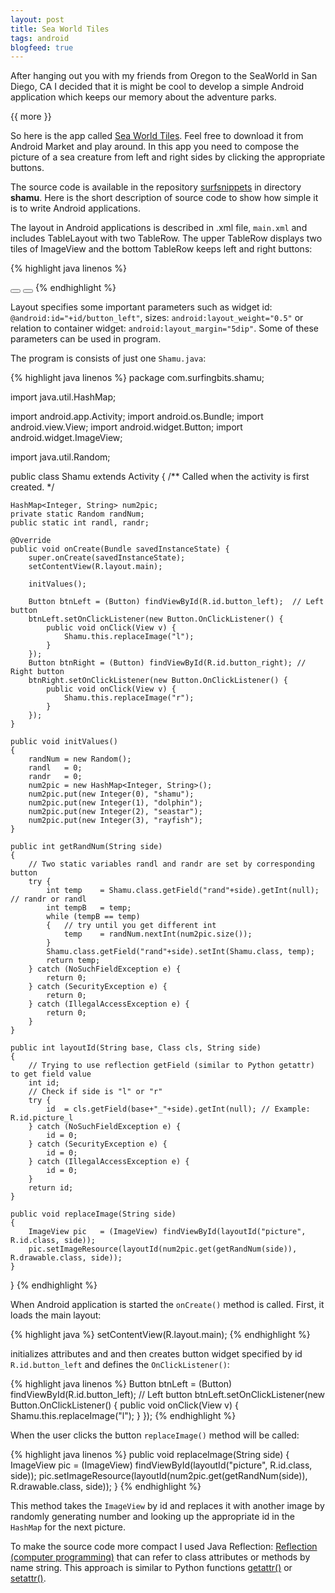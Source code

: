```yaml
---
layout: post
title: Sea World Tiles
tags: android
blogfeed: true
---
```


After hanging out you with my friends from Oregon to the SeaWorld in San Diego, CA I decided that it is might be cool to develop a simple Android application which keeps our memory about the adventure parks.

{{ more }}

So here is the app called [Sea World Tiles](https://market.android.com/details?id=com.surfingbits.shamu). Feel free to download it from Android Market and play around. In this app you need to compose the picture of a sea creature from left and right sides by clicking the appropriate buttons.

The source code is available in the repository [surfsnippets](https://dexity@bitbucket.org/dexity/surfsnippets) in directory **shamu**. Here is the short description of source code to show how simple it is to write Android applications.

The layout in Android applications is described in .xml file, `main.xml` and includes TableLayout with two TableRow. The upper TableRow displays two tiles of ImageView and the bottom TableRow keeps left and right buttons:

{% highlight java linenos %}
<?xml version="1.0" encoding="utf-8"?>
<LinearLayout xmlns:android="http://schemas.android.com/apk/res/android"
   android:layout_width="fill_parent"
   android:layout_height="fill_parent"
   android:orientation="vertical"
   android:id="@+id/main_layout">
    <TableLayout android:id="@+id/tableLayout1" android:layout_width="match_parent" android:layout_height="wrap_content">
        <TableRow android:id="@+id/tableRow1" android:layout_width="wrap_content" android:layout_height="wrap_content">
            <ImageView android:layout_width="wrap_content"
                       android:layout_height="wrap_content"
                       android:src="@drawable/seaworld_l"
                       android:id="@+id/picture_l"></ImageView>
            <ImageView android:layout_width="wrap_content"
                       android:layout_height="wrap_content"
                       android:src="@drawable/seaworld_r"
                       android:id="@+id/picture_r"></ImageView>
        </TableRow>
        <TableRow android:id="@+id/tableRow2" android:layout_width="wrap_content" android:layout_height="wrap_content">
            <Button android:text="Left"
                    android:id="@+id/button_left"
                    android:layout_width="wrap_content"
                    android:layout_height="wrap_content"
                    android:layout_weight="0.5"
                    android:layout_margin="5dip"></Button>
            <Button android:text="Right"
                    android:id="@+id/button_right"
                    android:layout_width="wrap_content"
                    android:layout_height="wrap_content"
                    android:layout_weight="0.5"
                    android:layout_margin="5dip"></Button>
        </TableRow>
    </TableLayout>
</LinearLayout>
{% endhighlight %}

Layout specifies some important parameters such as widget id: `@android:id="+id/button_left"`, sizes: `android:layout_weight="0.5"` or relation to container widget: `android:layout_margin="5dip"`. Some of these parameters can be used in program.

The program is consists of just one `Shamu.java`:

{% highlight java linenos %}
package com.surfingbits.shamu;

import java.util.HashMap;

import android.app.Activity;
import android.os.Bundle;
import android.view.View;
import android.widget.Button;
import android.widget.ImageView;

import java.util.Random;

public class Shamu extends Activity {
    /** Called when the activity is first created. */

    HashMap<Integer, String> num2pic;
    private static Random randNum;
    public static int randl, randr;

    @Override
    public void onCreate(Bundle savedInstanceState) {
        super.onCreate(savedInstanceState);
        setContentView(R.layout.main);

        initValues();

        Button btnLeft = (Button) findViewById(R.id.button_left);  // Left button
        btnLeft.setOnClickListener(new Button.OnClickListener() {
            public void onClick(View v) {
                Shamu.this.replaceImage("l");
            }
        });
        Button btnRight = (Button) findViewById(R.id.button_right); // Right button
        btnRight.setOnClickListener(new Button.OnClickListener() {
            public void onClick(View v) {
                Shamu.this.replaceImage("r");
            }
        });
    }

    public void initValues()
    {
        randNum = new Random();
        randl   = 0;
        randr   = 0;
        num2pic = new HashMap<Integer, String>();
        num2pic.put(new Integer(0), "shamu");
        num2pic.put(new Integer(1), "dolphin");
        num2pic.put(new Integer(2), "seastar");
        num2pic.put(new Integer(3), "rayfish");
    }

    public int getRandNum(String side)
    {
        // Two static variables randl and randr are set by corresponding button
        try {
            int temp    = Shamu.class.getField("rand"+side).getInt(null);   // randr or randl
            int tempB   = temp;
            while (tempB == temp)
            {   // try until you get different int
                temp    = randNum.nextInt(num2pic.size());
            }
            Shamu.class.getField("rand"+side).setInt(Shamu.class, temp);
            return temp;
        } catch (NoSuchFieldException e) {
            return 0;
        } catch (SecurityException e) {
            return 0;
        } catch (IllegalAccessException e) {
            return 0;
        }
    }

    public int layoutId(String base, Class cls, String side)
    {
        // Trying to use reflection getField (similar to Python getattr) to get field value
        int id;
        // Check if side is "l" or "r"
        try {
            id  = cls.getField(base+"_"+side).getInt(null); // Example: R.id.picture_l
        } catch (NoSuchFieldException e) {
            id = 0;
        } catch (SecurityException e) {
            id = 0;
        } catch (IllegalAccessException e) {
            id = 0;
        }
        return id;
    }

    public void replaceImage(String side)
    {
        ImageView pic   = (ImageView) findViewById(layoutId("picture", R.id.class, side));
        pic.setImageResource(layoutId(num2pic.get(getRandNum(side)), R.drawable.class, side));
    }
}
{% endhighlight %}

When Android application is started the `onCreate()` method is called.
First, it loads the main layout:

{% highlight java %}
setContentView(R.layout.main);
{% endhighlight %}

initializes attributes and and then creates button widget specified by id `R.id.button_left` and defines the `OnClickListener()`:

{% highlight java linenos %}
Button btnLeft = (Button) findViewById(R.id.button_left);  // Left button
btnLeft.setOnClickListener(new Button.OnClickListener() {
    public void onClick(View v) {
        Shamu.this.replaceImage("l");
    }
});
{% endhighlight %}

When the user clicks the button `replaceImage()` method will be called:

{% highlight java linenos %}
public void replaceImage(String side)
{
   ImageView pic    = (ImageView) findViewById(layoutId("picture", R.id.class, side));
   pic.setImageResource(layoutId(num2pic.get(getRandNum(side)), R.drawable.class, side));
}
{% endhighlight %}

This method takes the `ImageView` by id and replaces it with another image by randomly generating number and looking up the appropriate id in the `HashMap` for the next picture.

To make the source code more compact I used Java Reflection: [Reflection (computer programming)](http://en.wikipedia.org/wiki/Reflection_(computer_programming)) that can refer to class attributes or methods by name string. This approach is similar to Python functions [getattr()](http://docs.python.org/library/functions.html#getattr) or [setattr()](http://docs.python.org/library/functions.html#setattr).